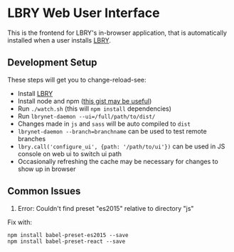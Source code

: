 # LBRY Web User Interface

This is the frontend for LBRY's in-browser application, that is automatically installed when a user installs [LBRY](https://github.com/lbryio/lbry).

## Development Setup

These steps will get you to change-reload-see:

- Install [LBRY](https://github.com/lbryio/lbry/releases)
- Install node and npm ([this gist may be useful](https://gist.github.com/isaacs/579814))
- Run `./watch.sh` (this will `npm install` dependencies)
- Run `lbrynet-daemon --ui=/full/path/to/dist/`
- Changes made in `js` and `sass` will be auto compiled to `dist`
- `lbrynet-daemon --branch=branchname` can be used to test remote branches
- `lbry.call('configure_ui', {path: '/path/to/ui'})` can be used in JS console on web ui to switch ui path
- Occasionally refreshing the cache may be necessary for changes to show up in browser

## Common Issues
1. Error: Couldn't find preset "es2015" relative to directory "js"

Fix with:

    npm install babel-preset-es2015 --save
    npm install babel-preset-react --save
